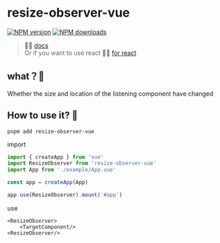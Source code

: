 # resize-observer-vue

[![NPM version](https://img.shields.io/npm/v/resize-observer-vue.svg?style=flat)](https://npmjs.org/package/resize-observer-vue)
[![NPM downloads](http://img.shields.io/npm/dm/resize-observer-vue.svg?style=flat)](https://npmjs.org/package/resize-observer-vue)

> 🏄‍♀️ [docs](https://gong9.github.io/resize-observer-vue/)   
Or if you want to use react  🤸‍♂️ [for react](https://github.com/react-component/resize-observer)


## what？🙊

Whether the size and location of the listening component have changed

## How to use it? 🙈

`pnpm add resize-observer-vue`


import
```ts
import { createApp } from 'vue'
import ResizeObserver from 'resize-observer-vue'
import App from './example/App.vue'

const app = createApp(App)

app.use(ResizeObserver).mount('#app')
```

use
```vue
<ResizeObserver>
    <TargetComponent/>
<ResizeObserver/>
```
